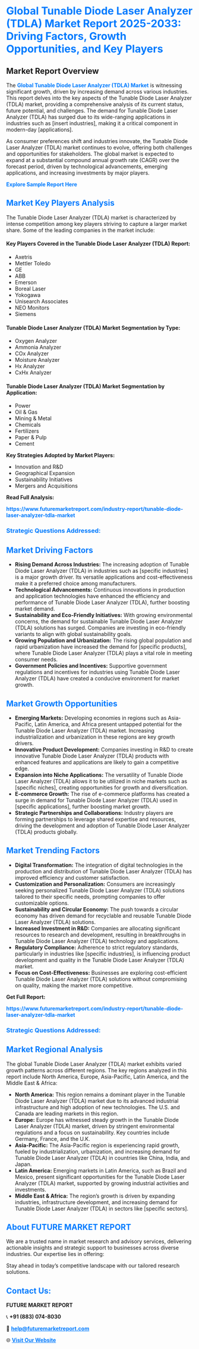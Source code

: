 <h1 style="color: #007BFF;">Global Tunable Diode Laser Analyzer (TDLA) Market Report 2025-2033: Driving Factors, Growth Opportunities, and Key Players</h1>

<section id="overview">
<h2>Market Report Overview</h2>
<p>The <a href="https://www.futuremarketreport.com/industry-report/tunable-diode-laser-analyzer-tdla-market" style="color: #007BFF; text-decoration: none;"><strong>Global Tunable Diode Laser Analyzer (TDLA) Market</strong></a> is witnessing significant growth, driven by increasing demand across various industries. This report delves into the key aspects of the Tunable Diode Laser Analyzer (TDLA) market, providing a comprehensive analysis of its current status, future potential, and challenges. The demand for Tunable Diode Laser Analyzer (TDLA) has surged due to its wide-ranging applications in industries such as [insert industries], making it a critical component in modern-day [applications].</p>
<p>As consumer preferences shift and industries innovate, the Tunable Diode Laser Analyzer (TDLA) market continues to evolve, offering both challenges and opportunities for stakeholders. The global market is expected to expand at a substantial compound annual growth rate (CAGR) over the forecast period, driven by technological advancements, emerging applications, and increasing investments by major players.</p>
</section>

<section id="overview">
<p><a href="https://www.futuremarketreport.com/request-sample/reportId=81901" style="color: #007BFF; text-decoration: none;"><strong>Explore Sample Report Here</strong></a></p>
</section>

<section id="key-players">
<h2 style="color: #007BFF;">Market Key Players Analysis</h2>
<p>The Tunable Diode Laser Analyzer (TDLA) market is characterized by intense competition among key players striving to capture a larger market share. Some of the leading companies in the market include:</p>
<h4>Key Players Covered in the Tunable Diode Laser Analyzer (TDLA) Report:</h4>
<ul><li>Axetris</li><li>Mettler Toledo</li><li>GE</li><li>ABB</li><li>Emerson</li><li>Boreal Laser</li><li>Yokogawa</li><li>Unisearch Associates</li><li>NEO Monitors</li><li>Siemens</li></ul>
<h4>Tunable Diode Laser Analyzer (TDLA) Market Segmentation by Type:</h4>
<ul><li>Oxygen Analyzer</li><li>Ammonia Analyzer</li><li>COx Analyzer</li><li>Moisture Analyzer</li><li>Hx Analyzer</li><li>CxHx Analyzer</li></ul>

<h4>Tunable Diode Laser Analyzer (TDLA) Market Segmentation by Application:</h4>
<ul><li>Power</li><li>Oil &amp; Gas</li><li>Mining &amp; Metal</li><li>Chemicals</li><li>Fertilizers</li><li>Paper &amp; Pulp</li><li>Cement</li></ul>
<p><strong>Key Strategies Adopted by Market Players:</strong></p>
<ul>
<li>Innovation and R&D</li>
<li>Geographical Expansion</li>
<li>Sustainability Initiatives</li>
<li>Mergers and Acquisitions</li>
</ul>
</section>

<section>
<p><strong>Read Full Analysis: </strong></p><a href="https://www.futuremarketreport.com/industry-report/tunable-diode-laser-analyzer-tdla-market" style="color: #007BFF; text-decoration: none;"><strong>https://www.futuremarketreport.com/industry-report/tunable-diode-laser-analyzer-tdla-market</strong></a>
<h3 style="color: #007BFF;">Strategic Questions Addressed:</h3>
</section>

<section id="driving-factors">
<h2 style="color: #007BFF;">Market Driving Factors</h2>
<ul>
<li><strong>Rising Demand Across Industries:</strong> The increasing adoption of Tunable Diode Laser Analyzer (TDLA) in industries such as [specific industries] is a major growth driver. Its versatile applications and cost-effectiveness make it a preferred choice among manufacturers.</li>
<li><strong>Technological Advancements:</strong> Continuous innovations in production and application technologies have enhanced the efficiency and performance of Tunable Diode Laser Analyzer (TDLA), further boosting market demand.</li>
<li><strong>Sustainability and Eco-Friendly Initiatives:</strong> With growing environmental concerns, the demand for sustainable Tunable Diode Laser Analyzer (TDLA) solutions has surged. Companies are investing in eco-friendly variants to align with global sustainability goals.</li>
<li><strong>Growing Population and Urbanization:</strong> The rising global population and rapid urbanization have increased the demand for [specific products], where Tunable Diode Laser Analyzer (TDLA) plays a vital role in meeting consumer needs.</li>
<li><strong>Government Policies and Incentives:</strong> Supportive government regulations and incentives for industries using Tunable Diode Laser Analyzer (TDLA) have created a conducive environment for market growth.</li>
</ul>
</section>

<section id="growth-opportunities">
<h2 style="color: #007BFF;">Market Growth Opportunities</h2>
<ul>
<li><strong>Emerging Markets:</strong> Developing economies in regions such as Asia-Pacific, Latin America, and Africa present untapped potential for the Tunable Diode Laser Analyzer (TDLA) market. Increasing industrialization and urbanization in these regions are key growth drivers.</li>
<li><strong>Innovative Product Development:</strong> Companies investing in R&D to create innovative Tunable Diode Laser Analyzer (TDLA) products with enhanced features and applications are likely to gain a competitive edge.</li>
<li><strong>Expansion into Niche Applications:</strong> The versatility of Tunable Diode Laser Analyzer (TDLA) allows it to be utilized in niche markets such as [specific niches], creating opportunities for growth and diversification.</li>
<li><strong>E-commerce Growth:</strong> The rise of e-commerce platforms has created a surge in demand for Tunable Diode Laser Analyzer (TDLA) used in [specific applications], further boosting market growth.</li>
<li><strong>Strategic Partnerships and Collaborations:</strong> Industry players are forming partnerships to leverage shared expertise and resources, driving the development and adoption of Tunable Diode Laser Analyzer (TDLA) products globally.</li>
</ul>
</section>

<section id="trending-factors">
<h2 style="color: #007BFF;">Market Trending Factors</h2>
<ul>
<li><strong>Digital Transformation:</strong> The integration of digital technologies in the production and distribution of Tunable Diode Laser Analyzer (TDLA) has improved efficiency and customer satisfaction.</li>
<li><strong>Customization and Personalization:</strong> Consumers are increasingly seeking personalized Tunable Diode Laser Analyzer (TDLA) solutions tailored to their specific needs, prompting companies to offer customizable options.</li>
<li><strong>Sustainability and Circular Economy:</strong> The push towards a circular economy has driven demand for recyclable and reusable Tunable Diode Laser Analyzer (TDLA) solutions.</li>
<li><strong>Increased Investment in R&D:</strong> Companies are allocating significant resources to research and development, resulting in breakthroughs in Tunable Diode Laser Analyzer (TDLA) technology and applications.</li>
<li><strong>Regulatory Compliance:</strong> Adherence to strict regulatory standards, particularly in industries like [specific industries], is influencing product development and quality in the Tunable Diode Laser Analyzer (TDLA) market.</li>
<li><strong>Focus on Cost-Effectiveness:</strong> Businesses are exploring cost-efficient Tunable Diode Laser Analyzer (TDLA) solutions without compromising on quality, making the market more competitive.</li>
</ul>
</section>

<section>
<p><strong>Get Full Report: </strong></p><a href="https://www.futuremarketreport.com/industry-report/tunable-diode-laser-analyzer-tdla-market" style="color: #007BFF; text-decoration: none;"><strong>https://www.futuremarketreport.com/industry-report/tunable-diode-laser-analyzer-tdla-market</strong></a>
<h3 style="color: #007BFF;">Strategic Questions Addressed:</h3>
</section>


<section id="regional-analysis">
<h2 style="color: #007BFF;">Market Regional Analysis</h2>
<p>The global Tunable Diode Laser Analyzer (TDLA) market exhibits varied growth patterns across different regions. The key regions analyzed in this report include North America, Europe, Asia-Pacific, Latin America, and the Middle East & Africa:</p>
<ul>
<li><strong>North America:</strong> This region remains a dominant player in the Tunable Diode Laser Analyzer (TDLA) market due to its advanced industrial infrastructure and high adoption of new technologies. The U.S. and Canada are leading markets in this region.</li>
<li><strong>Europe:</strong> Europe has witnessed steady growth in the Tunable Diode Laser Analyzer (TDLA) market, driven by stringent environmental regulations and a focus on sustainability. Key countries include Germany, France, and the U.K.</li>
<li><strong>Asia-Pacific:</strong> The Asia-Pacific region is experiencing rapid growth, fueled by industrialization, urbanization, and increasing demand for Tunable Diode Laser Analyzer (TDLA) in countries like China, India, and Japan.</li>
<li><strong>Latin America:</strong> Emerging markets in Latin America, such as Brazil and Mexico, present significant opportunities for the Tunable Diode Laser Analyzer (TDLA) market, supported by growing industrial activities and investments.</li>
<li><strong>Middle East & Africa:</strong> The region’s growth is driven by expanding industries, infrastructure development, and increasing demand for Tunable Diode Laser Analyzer (TDLA) in sectors like [specific sectors].</li>
</ul>
</section>

<footer>
<h2 style="color: #007BFF;">About FUTURE MARKET REPORT</h2>
<p>We are a trusted name in market research and advisory services, delivering actionable insights and strategic support to businesses across diverse industries. Our expertise lies in offering:</p>

<p>Stay ahead in today’s competitive landscape with our tailored research solutions.</p>

<h2 style="color: #007BFF;">Contact Us:</h2>
<p><strong>FUTURE MARKET REPORT</strong></p>
<p>📞 <strong>+91 (883) 074-8030</strong></p>
<p>📧 <strong><a href="mailto:help@futuremarketreport.com" style="color: #007BFF;">help@futuremarketreport.com</a></strong></p>
<p>🌐 <strong><a href="https://www.futuremarketreport.com/" style="color: #007BFF;">Visit Our Website</a></strong></p>
</footer>